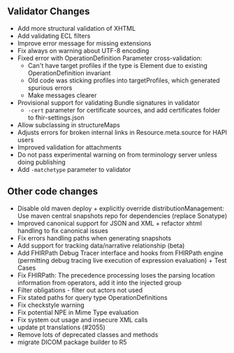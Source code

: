 ## Validator Changes

* Add more structural validation of XHTML
* Add validating ECL filters
* Improve error message for missing extensions
* Fix always on warning about UTF-8 encoding
* Fixed error with OperationDefinition Parameter cross-validation:
  * Can't have target profiles if the type is Element due to existing OperationDefinition invariant
  * Old code was sticking profiles into targetProfiles, which generated spurious errors
  * Make messages clearer
* Provisional support for validating Bundle signatures in validator
  * `-cert` parameter for certificate sources, and add certificates folder to fhir-settings.json
* Allow subclassing in structureMaps
* Adjusts errors for broken internal links in Resource.meta.source for HAPI users
* Improved validation for attachments
* Do not pass experimental warning on from terminology server unless doing publishing
* Add `-matchetype` parameter to validator 

## Other code changes

* Disable old maven deploy + explicitly override distributionManagement: Use maven central snapshots repo for dependencies (replace Sonatype)
* Improved canonical support for JSON and XML + refactor xhtml handling to fix canonical issues
* Fix errors handling paths when generating snapshots
* Add support for tracking data/narrative relationship (beta)
* Add FHIRPath Debug Tracer interface and hooks from FHIRPath engine (permitting debug tracing live execution of expression evaluation) + Test Cases
* Fix FHIRPath: The precedence processing loses the parsing location information from operators, add it into the injected group
* Filter obligations - filter out actors not used
* Fix stated paths for query type OperationDefinitions
* Fix checkstyle warning
* Fix potential NPE in Mime Type evaluation
* Fix system out usage and insecure XML calls
* update pt translations (#2055)
* Remove lots of deprecated classes and methods
* migrate DICOM package builder to R5

